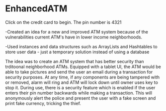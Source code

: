 # EnhancedATM

Click on the credit card to begin. The pin number is 4321

-Created an idea for a new and improved ATM system because of the vulnerabilities current ATM's have in lower income neighborhoods.

-Used instances and data structures such as ArrayLists and Hashtables to store user data - just a temporary solution instead of using a database


The idea was to create an ATM system that has better security than trditoonal neighborhood ATMs. Equipped with a tablet UI, the ATM would be able to take pictures and send the user an email during a transaction for security purposes. At any time, if any components are being tampered with or removed, alarm will ring and ATM will lock down until owner uses key to stop it. During use, there is a security feature which is enabled if the user enters their pin number backwards while making a transaction. This will anonymously alert the  police and present the user with a fake screen and print fake currency, tricking the thief. 


